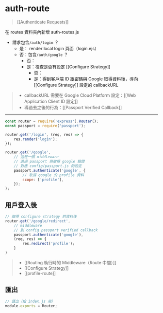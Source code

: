 # auth-route
>[[Authenticate Requests]]

在 routes 資料夾內新增 auth-routes.js

- 請求包含`/auth/login` ？
	- 是： render local login 頁面（login.ejs）
	- 否：包含`/auth/google` ？
		- 否：
		- 是：檢查是否有設定 [[Configure Strategy]]
			- 否：
			- 是：得到客戶端 ID 跟密碼與 Google 取得資料後，導向 [[Configure Strategy]] 設定的 callbackURL


> - callbackURL 需要在	Google Cloud Platform 設定：[[Web Application Client ID 設定]]
> - 導過去之後的行為：[[Passport Verified Callback]]

---

```js
const router = require('express').Router();
const passport = require('passport');

router.get('/login', (req, res) => {
	res.render('login');
});

router.get('/google',
	// 這是一個 middleware
	// 透過 passport 與取得 google 驗證
	// 對應 config/passport.js 的設定
	passport.authenticate('google', {
		// 取得 google 的 profile 資料
		scope: ['profile'],
	});
);
```
## 用戶登入後
```js
// 取得 configure strategy 的資料後
router.get('/google/redirect', 
	// middleware
	// 到 config passport verified callback
	passport.authenticate('google'),
	(req, res) => {
		res.redirect('profile');
	}
)
```
>- [[Routing 執行時的 Middleware（Route 中間）]]
>- [[Configure Strategy]]
>- [[profile-route]]

## 匯出
```js
// 匯出（給 index.js 用）
module.exports = Router; 
```